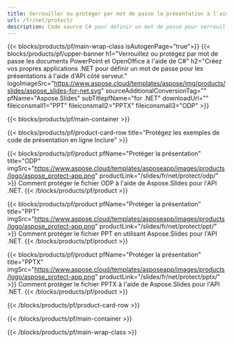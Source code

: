 ```yaml
---
title: Verrouiller ou protéger par mot de passe la présentation à l'aide de .NET
url: /fr/net/protect/
description: Code source C# pour définir un mot de passe pour verrouiller la présentation
---
```


{{< blocks/products/pf/main-wrap-class isAutogenPage="true">}}
{{< blocks/products/pf/upper-banner h1="Verrouillez ou protégez par mot de passe les documents PowerPoint et OpenOffice à l'aide de C#" h2="Créez vos propres applications .NET pour définir un mot de passe pour les présentations à l'aide d'API côté serveur." logoImageSrc="https://www.aspose.cloud/templates/aspose/img/products/slides/aspose_slides-for-net.svg" sourceAdditionalConversionTag="" pfName="Aspose.Slides" subTitlepfName="for .NET" downloadUrl="" fileiconsmall1="PPT" fileiconsmall2="PPTX" fileiconsmall3="ODP" >}}

{{< blocks/products/pf/main-container >}}

{{< blocks/products/pf/product-card-row title="Protégez les exemples de code de présentation en ligne Inclure" >}}

{{< blocks/products/pf/product pfName="Protéger la présentation" title="ODP" imgSrc="https://www.aspose.cloud/templates/asposeapp/images/products/logo/aspose_protect-app.png" productLink="/slides/fr/net/protect/odp/" >}}
Comment protéger le fichier ODP à l'aide de Aspose.Slides pour l'API .NET.
{{< /blocks/products/pf/product >}}

{{< blocks/products/pf/product pfName="Protéger la présentation" title="PPT" imgSrc="https://www.aspose.cloud/templates/asposeapp/images/products/logo/aspose_protect-app.png" productLink="/slides/fr/net/protect/ppt/" >}}
Comment protéger le fichier PPT en utilisant Aspose.Slides pour l'API .NET.
{{< /blocks/products/pf/product >}}

{{< blocks/products/pf/product pfName="Protéger la présentation" title="PPTX" imgSrc="https://www.aspose.cloud/templates/asposeapp/images/products/logo/aspose_protect-app.png" productLink="/slides/fr/net/protect/pptx/" >}}
Comment protéger le fichier PPTX à l'aide de Aspose.Slides pour l'API .NET.
{{< /blocks/products/pf/product >}}



{{< /blocks/products/pf/product-card-row >}}

{{< /blocks/products/pf/main-container >}}
    
{{< /blocks/products/pf/main-wrap-class >}}